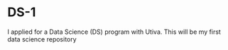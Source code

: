 # DS-1
I applied for a Data Science (DS) program with Utiva. This will be my first data science repository
